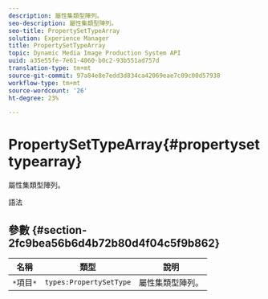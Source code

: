 ```yaml
---
description: 屬性集類型陣列。
seo-description: 屬性集類型陣列。
seo-title: PropertySetTypeArray
solution: Experience Manager
title: PropertySetTypeArray
topic: Dynamic Media Image Production System API
uuid: a35e55fe-7e61-4060-b0c2-93b551ad757d
translation-type: tm+mt
source-git-commit: 97a84e8e7edd3d834ca42069eae7c09c00d57938
workflow-type: tm+mt
source-wordcount: '26'
ht-degree: 23%

---
```



# PropertySetTypeArray{#propertysettypearray}

屬性集類型陣列。

語法

## 參數 {#section-2fc9bea56b6d4b72b80d4f04c5f9b862}

| 名稱 | 類型 | 說明 |
|---|---|---|
| `*`項目`*` | `types:PropertySetType` | 屬性集類型陣列。 |

